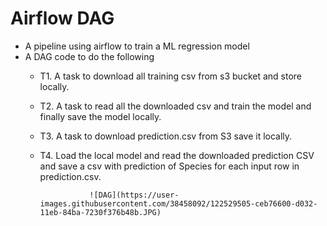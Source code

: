 # Airflow DAG
 
- A pipeline using airflow to train a ML regression model
- A DAG code to do the following
   - T1. A task to download all training csv from s3 bucket and store locally.
   - T2. A task to read all the downloaded csv and train the model and finally save the model locally.
   - T3. A task to download prediction.csv from S3 save it locally.
   - T4. Load the local model and read the downloaded prediction CSV and save a csv with prediction of Species for each input row in prediction.csv.


                    ![DAG](https://user-images.githubusercontent.com/38458092/122529505-ceb76600-d032-11eb-84ba-7230f376b48b.JPG)
